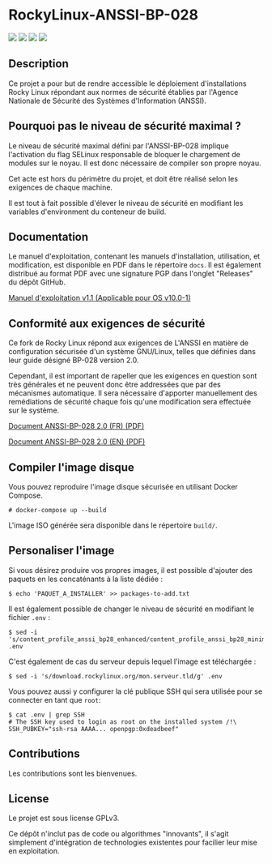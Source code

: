 # RockyLinux-ANSSI-BP-028

![](https://img.shields.io/badge/maintained-yes-green) ![](https://img.shields.io/github/license/Chelsea486MHz/RockyLinux-ANSSI-BP-028
) ![](https://img.shields.io/github/v/release/Chelsea486MHz/RockyLinux-ANSSI-BP-028
) ![](https://img.shields.io/badge/SECURITY_LEVEL-enhanced-blue)


## Description

Ce projet a pour but de rendre accessible le déploiement d'installations Rocky Linux répondant aux normes de sécurité établies par l'Agence Nationale de Sécurité des Systèmes d'Information (ANSSI).

## Pourquoi pas le niveau de sécurité maximal ?

Le niveau de sécurité maximal défini par l'ANSSI-BP-028 implique l'activation du flag SELinux responsable de bloquer le chargement de modules sur le noyau. Il est donc nécessaire de compiler son propre noyau.

Cet acte est hors du périmètre du projet, et doit être réalisé selon les exigences de chaque machine.

Il est tout à fait possible d'élever le niveau de sécurité en modifiant les variables d'environment du conteneur de build.

## Documentation

Le manuel d'exploitation, contenant les manuels d'installation, utilisation, et modification, est disponible en PDF dans le répertoire `docs`. Il est également distribué au format PDF avec une signature PGP dans l'onglet "Releases" du dépôt GitHub.

[Manuel d'exploitation v1.1 (Applicable pour OS v10.0-1)](https://github.com/Chelsea486MHz/RockyLinux-ANSSI-BP-028/releases/download/v10.0-1/manuel-exploitation.pdf)

## Conformité aux exigences de sécurité

Ce fork de Rocky Linux répond aux exigences de L'ANSSI en matière de configuration sécurisée d'un système GNU/Linux, telles que définies dans leur guide désigné BP-028 version 2.0.

Cependant, il est important de rapeller que les exigences en question sont très générales et ne peuvent donc être addressées que par des mécanismes automatique. Il sera nécessaire d'apporter manuellement des remédiations de sécurité chaque fois qu'une modification sera effectuée sur le système.

[Document ANSSI-BP-028 2.0 (FR) (PDF)](https://cyber.gouv.fr/sites/default/files/document/fr_np_linux_configuration-v2.0.pdf)

[Document ANSSI-BP-028 2.0 (EN) (PDF)](https://cyber.gouv.fr/sites/default/files/document/linux_configuration-en-v2.pdf)

## Compiler l'image disque

Vous pouvez reproduire l'image disque sécurisée en utilisant Docker Compose.

```
# docker-compose up --build
```

L'image ISO générée sera disponible dans le répertoire `build/`.

## Personaliser l'image

Si vous désirez produire vos propres images, il est possible d'ajouter des paquets en les concaténants à la liste dédiée :

```
$ echo 'PAQUET_A_INSTALLER' >> packages-to-add.txt
```

Il est également possible de changer le niveau de sécurité en modifiant le fichier `.env` :

```
$ sed -i 's/content_profile_anssi_bp28_enhanced/content_profile_anssi_bp28_minimal/g' .env
```

C'est également de cas du serveur depuis lequel l'image est téléchargée :

```
$ sed -i 's/download.rockylinux.org/mon.serveur.tld/g' .env
```

Vous pouvez aussi y configurer la clé publique SSH qui sera utilisée pour se connecter en tant que `root`:

```
$ cat .env | grep SSH
# The SSH key used to login as root on the installed system /!\
SSH_PUBKEY="ssh-rsa AAAA... openpgp:0xdeadbeef"
```

## Contributions

Les contributions sont les bienvenues.

## License

Le projet est sous license GPLv3.

Ce dépôt n'inclut pas de code ou algorithmes "innovants", il s'agit simplement d'intégration de technologies existentes pour facilier leur mise en exploitation.